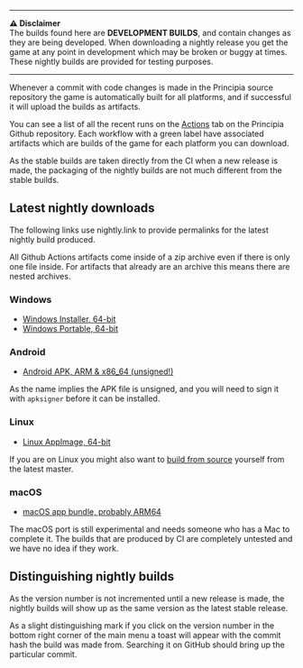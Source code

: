 
---

**⚠️ Disclaimer**
<br>The builds found here are **DEVELOPMENT BUILDS**, and contain changes as they are being developed. When downloading a nightly release you get the game at any point in development which may be broken or buggy at times. These nightly builds are provided for testing purposes.

---

Whenever a commit with code changes is made in the Principia source repository the game is automatically built for all platforms, and if successful it will upload the builds as artifacts.

You can see a list of all the recent runs on the [Actions](https://github.com/Bithack/principia/actions?query=branch%3Amaster) tab on the Principia Github repository. Each workflow with a green label have associated artifacts which are builds of the game for each platform you can download.

As the stable builds are taken directly from the CI when a new release is made, the packaging of the nightly builds are not much different from the stable builds.

## Latest nightly downloads
The following links use nightly.link to provide permalinks for the latest nightly build produced.

All Github Actions artifacts come inside of a zip archive even if there is only one file inside. For artifacts that already are an archive this means there are nested archives.

### Windows
- [Windows Installer, 64-bit](https://nightly.link/Bithack/principia/workflows/windows/master/principia-setup.exe.zip)
- [Windows Portable, 64-bit](https://nightly.link/Bithack/principia/workflows/windows/master/principia-portable.7z.zip)

### Android
- [Android APK, ARM & x86_64 (unsigned!)](https://nightly.link/Bithack/principia/workflows/android/master/principia-release-unsigned.apk.zip)

As the name implies the APK file is unsigned, and you will need to sign it with `apksigner` before it can be installed.

### Linux
- [Linux AppImage, 64-bit](https://nightly.link/Bithack/principia/workflows/linux/master/Principia-x86_64.AppImage.zip)

If you are on Linux you might also want to [build from source](/wiki/Compiling_Principia#linux) yourself from the latest master.

### macOS
- [macOS app bundle, probably ARM64](https://nightly.link/Bithack/principia/workflows/macos/master/principia-macos.zip)

The macOS port is still experimental and needs someone who has a Mac to complete it. The builds that are produced by CI are completely untested and we have no idea if they work.

## Distinguishing nightly builds
As the version number is not incremented until a new release is made, the nightly builds will show up as the same version as the latest stable release.

As a slight distinguishing mark if you click on the version number in the bottom right corner of the main menu a toast will appear with the commit hash the build was made from. Searching it on GitHub should bring up the particular commit.
